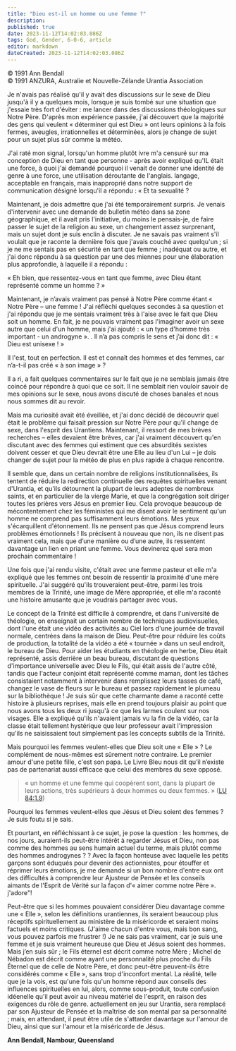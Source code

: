 ```yaml
---
title: "Dieu est-il un homme ou une femme ?"
description: 
published: true
date: 2023-11-12T14:02:03.086Z
tags: God, Gender, 6-0-6, article
editor: markdown
dateCreated: 2023-11-12T14:02:03.086Z
---
```



<p class="v-card v-sheet theme--light gray lighten-3 px-2 py-1">© 1991 Ann Bendall<br>© 1991 ANZURA, Australie et Nouvelle-Zélande Urantia Association</p>


Je n'avais pas réalisé qu'il y avait des discussions sur le sexe de Dieu jusqu'à il y a quelques mois, lorsque je suis tombé sur une situation que j'essaie très fort d'éviter : me lancer dans des discussions théologiques sur Notre Père. D'après mon expérience passée, j'ai découvert que la majorité des gens qui veulent « déterminer qui est Dieu » ont leurs opinions à la fois fermes, aveugles, irrationnelles et déterminées, alors je change de sujet pour un sujet plus sûr comme la météo.

J'ai raté mon signal, lorsqu'un homme plutôt ivre m'a censuré sur ma conception de Dieu en tant que personne - après avoir expliqué qu'IL était une force, à quoi j'ai demandé pourquoi il venait de donner une identité de genre à une force, une utilisation déroutante de l'anglais. langage, acceptable en français, mais inapproprié dans notre support de communication désigné lorsqu'il a répondu : « Et ta sexualité ?

Maintenant, je dois admettre que j'ai été temporairement surpris. Je venais d'intervenir avec une demande de bulletin météo dans sa zone géographique, et il avait pris l'initiative, du moins le pensais-je, de faire passer le sujet de la religion au sexe, un changement assez surprenant, mais un sujet dont je suis enclin à discuter. Je ne savais pas vraiment s'il voulait que je raconte la dernière fois que j'avais couché avec quelqu'un ; si je ne me sentais pas en sécurité en tant que femme ; inadéquat ou autre, et j'ai donc répondu à sa question par une des miennes pour une élaboration plus approfondie, à laquelle il a répondu :

« Eh bien, que ressentez-vous en tant que femme, avec Dieu étant représenté comme un homme ? »

Maintenant, je n’avais vraiment pas pensé à Notre Père comme étant « Notre Père – une femme ! J'ai réfléchi quelques secondes à sa question et j'ai répondu que je me sentais vraiment très à l'aise avec le fait que Dieu soit un homme. En fait, je ne pouvais vraiment pas l'imaginer avoir un sexe autre que celui d'un homme, mais j'ai ajouté : « un type d'homme très important - un androgyne ». . Il n’a pas compris le sens et j’ai donc dit : « Dieu est unisexe ! »

Il l'est, tout en perfection. Il est et connaît des hommes et des femmes, car n’a-t-il pas créé « à son image » ?

Il a ri, a fait quelques commentaires sur le fait que je ne semblais jamais être coincé pour répondre à quoi que ce soit. Il ne semblait rien vouloir savoir de mes opinions sur le sexe, nous avons discuté de choses banales et nous nous sommes dit au revoir.

Mais ma curiosité avait été éveillée, et j'ai donc décidé de découvrir quel était le problème qui faisait pression sur Notre Père pour qu'il change de sexe, dans l'esprit des Urantiens. Maintenant, il ressort de mes brèves recherches – elles devaient être brèves, car j'ai vraiment découvert qu'en discutant avec des femmes qui estiment que ces absurdités sexistes doivent cesser et que Dieu devrait être une Elle au lieu d'un Lui – je dois changer de sujet pour la météo de plus en plus rapide à chaque rencontre.

Il semble que, dans un certain nombre de religions institutionnalisées, ils tentent de réduire la redirection continuelle des requêtes spirituelles venant d'Urantia, et qu'ils détournent la plupart de leurs adeptes de nombreux saints, et en particulier de la vierge Marie, et que la congrégation soit diriger toutes les prières vers Jésus en premier lieu. Cela provoque beaucoup de mécontentement chez les féministes qui me disent avoir le sentiment qu'un homme ne comprend pas suffisamment leurs émotions. Mes yeux s'écarquillent d'étonnement. Ils ne pensent pas que Jésus comprend leurs problèmes émotionnels ! Ils précisent à nouveau que non, ils ne disent pas vraiment cela, mais que d’une manière ou d’une autre, ils ressentent davantage un lien en priant une femme. Vous devinerez quel sera mon prochain commentaire !

Une fois que j'ai rendu visite, c'était avec une femme pasteur et elle m'a expliqué que les femmes ont besoin de ressentir la proximité d'une mère spirituelle. J'ai suggéré qu'ils trouveraient peut-être, parmi les trois membres de la Trinité, une image de Mère appropriée, et elle m'a raconté une histoire amusante que je voudrais partager avec vous.

Le concept de la Trinité est difficile à comprendre, et dans l'université de théologie, on enseignait un certain nombre de techniques audiovisuelles, dont l'une était une vidéo des activités au Ciel lors d'une journée de travail normale, centrées dans la maison de Dieu. Peut-être pour réduire les coûts de production, la totalité de la vidéo a été « tournée » dans un seul endroit, le bureau de Dieu. Pour aider les étudiants en théologie en herbe, Dieu était représenté, assis derrière un beau bureau, discutant de questions d'importance universelle avec Dieu le Fils, qui était assis de l'autre côté, tandis que l'acteur conjoint était représenté comme maman, dont les tâches consistaient notamment à intervenir dans remplissez leurs tasses de café, changez le vase de fleurs sur le bureau et passez rapidement le plumeau sur la bibliothèque ! Je suis sûr que cette charmante dame a raconté cette histoire à plusieurs reprises, mais elle en prend toujours plaisir au point que nous avons tous les deux ri jusqu'à ce que les larmes coulent sur nos visages. Elle a expliqué qu'ils n'avaient jamais vu la fin de la vidéo, car la classe était tellement hystérique que leur professeur avait l'impression qu'ils ne saisissaient tout simplement pas les concepts subtils de la Trinité.

Mais pourquoi les femmes veulent-elles que Dieu soit une « Elle » ? Le complément de nous-mêmes est sûrement notre contraire. Le premier amour d'une petite fille, c'est son papa. Le Livre Bleu nous dit qu’il n’existe pas de partenariat aussi efficace que celui des membres du sexe opposé.

> « un homme et une femme qui coopèrent sont, dans la plupart de leurs actions, très supérieurs à deux hommes ou deux femmes. » ([LU 84:1.9](/fr/The_Urantia_Book/84#p1_9))

Pourquoi les femmes veulent-elles que Jésus et Dieu soient des femmes ? Je suis foutu si je sais.

Et pourtant, en réfléchissant à ce sujet, je pose la question : les hommes, de nos jours, auraient-ils peut-être intérêt à regarder Jésus et Dieu, non pas comme des hommes au sens humain actuel du terme, mais plutôt comme des hommes androgynes ? ? Avec la façon honteuse avec laquelle les petits garçons sont éduqués pour devenir des actionnistes, pour étouffer et réprimer leurs émotions, je me demande si un bon nombre d'entre eux ont des difficultés à comprendre leur Ajusteur de Pensée et les conseils aimants de l'Esprit de Vérité sur la façon d'« aimer comme notre Père ». j'adore"!

Peut-être que si les hommes pouvaient considérer Dieu davantage comme une « Elle », selon les définitions urantiennes, ils seraient beaucoup plus réceptifs spirituellement au ministère de la miséricorde et seraient moins factuels et moins critiques. (J'aime chacun d'entre vous, mais bon sang, vous pouvez parfois me frustrer !) Je ne sais pas vraiment, car je suis une femme et je suis vraiment heureuse que Dieu et Jésus soient des hommes. Mais j’en suis sûr ; le Fils éternel est décrit comme notre Mère ; Michel de Nébadon est décrit comme ayant une personnalité plus proche du Fils Éternel que de celle de Notre Père, et donc peut-être peuvent-ils être considérés comme « Elle », sans trop d'inconfort mental. La réalité, telle que je la vois, est qu'une fois qu'un homme répond aux conseils des influences spirituelles en lui, alors, comme sous-produit, toute confusion idéenelle qu'il peut avoir au niveau matériel de l'esprit, en raison des exigences du rôle de genre. actuellement en jeu sur Urantia, sera remplacé par son Ajusteur de Pensée et la maîtrise de son mental par sa personnalité ; mais, en attendant, il peut être utile de s'attarder davantage sur l'amour de Dieu, ainsi que sur l'amour et la miséricorde de Jésus.

**Ann Bendall, Nambour, Queensland**

